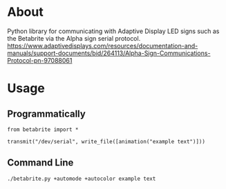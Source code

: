 # About

Python library for communicating with Adaptive Display LED signs such as the
Betabrite via the Alpha sign serial protocol.
https://www.adaptivedisplays.com/resources/documentation-and-manuals/support-documents/bid/264113/Alpha-Sign-Communications-Protocol-pn-97088061

# Usage
## Programmatically
```
from betabrite import *

transmit("/dev/serial", write_file([animation("example text")]))
```

## Command Line
`./betabrite.py +automode +autocolor example text`

